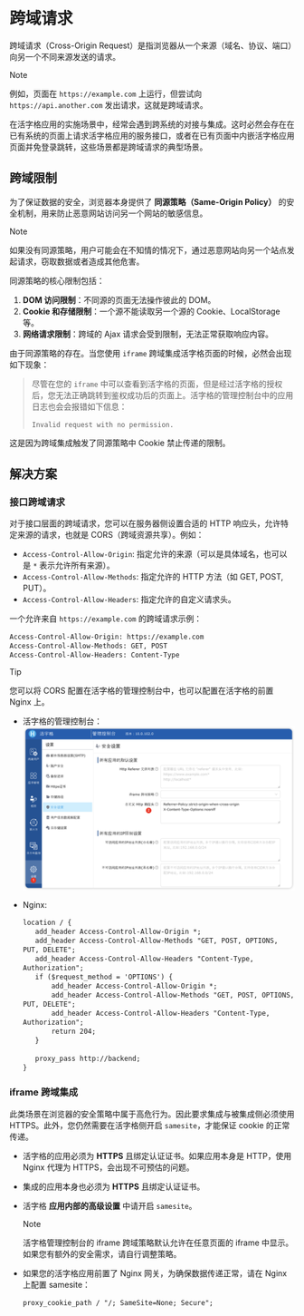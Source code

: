# 跨域请求

跨域请求（Cross-Origin Request）是指浏览器从一个来源（域名、协议、端口）向另一个不同来源发送的请求。

> [!NOTE]
> 例如，页面在 `https://example.com` 上运行，但尝试向 `https://api.another.com` 发出请求，这就是跨域请求。

在活字格应用的实施场景中，经常会遇到跨系统的对接与集成。这时必然会存在在已有系统的页面上请求活字格应用的服务接口，或者在已有页面中内嵌活字格应用页面并免登录跳转，这些场景都是跨域请求的典型场景。

## 跨域限制

为了保证数据的安全，浏览器本身提供了 **同源策略（Same-Origin Policy）** 的安全机制，用来防止恶意网站访问另一个网站的敏感信息。

> [!NOTE]
> 如果没有同源策略，用户可能会在不知情的情况下，通过恶意网站向另一个站点发起请求，窃取数据或者造成其他危害。

同源策略的核心限制包括：

1. **DOM 访问限制**：不同源的页面无法操作彼此的 DOM。
2. **Cookie 和存储限制**：一个源不能读取另一个源的 Cookie、LocalStorage 等。
3. **网络请求限制**：跨域的 Ajax 请求会受到限制，无法正常获取响应内容。

由于同源策略的存在。当您使用 `iframe` 跨域集成活字格页面的时候，必然会出现如下现象：

> 尽管在您的 `iframe` 中可以查看到活字格的页面，但是经过活字格的授权后，您无法正确跳转到鉴权成功后的页面上。活字格的管理控制台中的应用日志也会会报错如下信息：
>
> ```text
> Invalid request with no permission.
> ```

这是因为跨域集成触发了同源策略中 Cookie 禁止传递的限制。

## 解决方案

### 接口跨域请求

对于接口层面的跨域请求，您可以在服务器侧设置合适的 HTTP 响应头，允许特定来源的请求，也就是 CORS（跨域资源共享）。例如：

-   `Access-Control-Allow-Origin`: 指定允许的来源（可以是具体域名，也可以是 `*` 表示允许所有来源）。
-   `Access-Control-Allow-Methods`: 指定允许的 HTTP 方法（如 GET, POST, PUT）。
-   `Access-Control-Allow-Headers`: 指定允许的自定义请求头。

一个允许来自 `https://example.com` 的跨域请求示例：

```http
Access-Control-Allow-Origin: https://example.com
Access-Control-Allow-Methods: GET, POST
Access-Control-Allow-Headers: Content-Type
```

> [!TIP]
> 您可以将 CORS 配置在活字格的管理控制台中，也可以配置在活字格的前置 Nginx 上。
>
> -   活字格的管理控制台：
>     ![CORS 配置](../images/cors.png)
> -   Nginx:
>
>     ```nginx
>     location / {
>        add_header Access-Control-Allow-Origin *;
>        add_header Access-Control-Allow-Methods "GET, POST, OPTIONS, PUT, DELETE";
>        add_header Access-Control-Allow-Headers "Content-Type, Authorization";
>        if ($request_method = 'OPTIONS') {
>            add_header Access-Control-Allow-Origin *;
>            add_header Access-Control-Allow-Methods "GET, POST, OPTIONS, PUT, DELETE";
>            add_header Access-Control-Allow-Headers "Content-Type, Authorization";
>            return 204;
>        }
>
>        proxy_pass http://backend;
>     }
>
>     ```

### iframe 跨域集成

此类场景在浏览器的安全策略中属于高危行为。因此要求集成与被集成侧必须使用 HTTPS。此外，您仍然需要在活字格侧开启 `samesite`，才能保证 cookie 的正常传递。

-   活字格的应用必须为 **HTTPS** 且绑定认证证书。如果应用本身是 HTTP，使用 Nginx 代理为 HTTPS，会出现不可预估的问题。
-   集成的应用本身也必须为 **HTTPS** 且绑定认证证书。
-   活字格 **应用内部的高级设置** 中请开启 `samesite`。

    > [!NOTE]
    > 活字格管理控制台的 iframe 跨域策略默认允许在任意页面的 iframe 中显示。如果您有额外的安全需求，请自行调整策略。

-   如果您的活字格应用前置了 Nginx 网关，为确保数据传递正常，请在 Nginx 上配置 samesite：
    ```nginx
    proxy_cookie_path / "/; SameSite=None; Secure";
    ```
